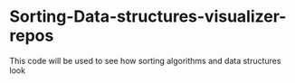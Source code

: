 # Sorting-Data-structures-visualizer-repos
This code will be used to see how sorting algorithms and data structures look
